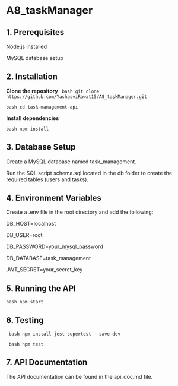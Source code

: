 # A8_taskManager

## 1. Prerequisites

Node.js installed  

MySQL database setup

## 2. Installation
**Clone the repository**
```  bash git clone https://github.com/YashasviRawat15/A8_taskManager.git ```

```bash cd task-management-api```

**Install dependencies**  

```bash npm install```

## 3. Database Setup

Create a MySQL database named task_management.  

Run the SQL script schema.sql located in the db folder to create the required tables (users and tasks).

## 4. Environment Variables

Create a .env file in the root directory and add the following:  

DB_HOST=localhost  

DB_USER=root  

DB_PASSWORD=your_mysql_password  

DB_DATABASE=task_management  

JWT_SECRET=your_secret_key

## 5. Running the API

```bash npm start```

## 6. Testing
``` bash npm install jest supertest --save-dev```

``` bash npm test```

## 7. API Documentation

The API documentation can be found in the api_doc.md file.

